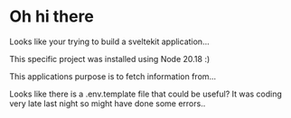 # Oh hi there
Looks like your trying to build a sveltekit application...

This specific project was installed using Node 20.18 :) 

This applications purpose is to fetch information from...

Looks like there is a .env.template file that could be useful? It was coding very late last night so might have done some errors..

